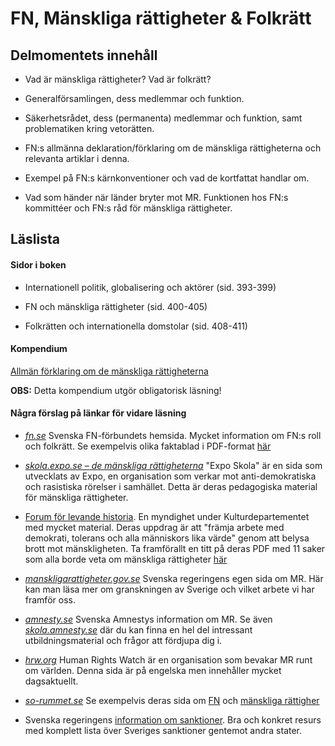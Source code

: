 # FN, Mänskliga rättigheter & Folkrätt
## Delmomentets innehåll

* Vad är mänskliga rättigheter? Vad är folkrätt?

- Generalförsamlingen, dess medlemmar och funktion.

- Säkerhetsrådet, dess (permanenta) medlemmar och funktion, samt problematiken kring vetorätten.

- FN:s allmänna deklaration/förklaring om de mänskliga rättigheterna och relevanta artiklar i denna.

- Exempel på FN:s kärnkonventioner och vad de kortfattat handlar om.

- Vad som händer när länder bryter mot MR. Funktionen hos FN:s kommittéer och FN:s råd för mänskliga rättigheter.


<!--Borttaget: - Något exempel på andra konventioner inom folkrätten (ex. Genèvekonventionerna). -->


## Läslista

#### Sidor i boken

- Internationell politik, globalisering och aktörer (sid. 393-399)

- FN och mänskliga rättigheter (sid. 400-405)

- Folkrätten och internationella domstolar (sid. 408-411)

#### Kompendium

[Allmän förklaring om de mänskliga rättigheterna](../material/resurser/allmanforklaringomdemanskligarattigheterna.pdf)

**OBS:** Detta kompendium utgör obligatorisk läsning!


#### Några förslag på länkar för vidare läsning

- [*fn.se*](http://www.fn.se) Svenska FN-förbundets hemsida. Mycket information om FN:s roll och folkrätt. Se exempelvis olika faktablad i PDF-format [här](http://www.fn.se/fn-info/vad-gor-fn/fn-fakta/)

- [*skola.expo.se – de mänskliga rättigheterna*](http://skola.expo.se/de-manskliga-rattigheterna_158.html) "Expo Skola" är en sida som utvecklats av Expo, en organisation som verkar mot anti-demokratiska och rasistiska rörelser i samhället. Detta är deras pedagogiska material för mänskliga rättigheter.

- [Forum för levande historia](http://www.levandehistoria.se/). En myndighet under Kulturdepartementet med mycket material. Deras uppdrag är att "främja arbete med demokrati, tolerans och alla människors lika värde" genom att belysa brott mot mänskligheten. Ta framförallt en titt på deras PDF med 11 saker som alla borde veta om mänskliga rättigheter [här](http://www.levandehistoria.se/sites/default/files/material_file/11-rattigheter-igar-idag-imorgon-fickfolder_0.pdf)

- [*manskligarattigheter.gov.se*](http://www.manskligarattigheter.gov.se) Svenska regeringens egen sida om MR. Här kan man läsa mer om granskningen av Sverige och vilket arbete vi har framför oss.

- [*amnesty.se*](http://www.amnesty.se) Svenska Amnestys information om MR. Se även [*skola.amnesty.se*](http://skola.amnesty.se) där du kan finna en hel del intressant utbildningsmaterial och frågor att fördjupa dig i.

- [*hrw.org*](http://www.hrw.org) Human Rights Watch är en organisation som bevakar MR runt om världen. Denna sida är på engelska men innehåller mycket dagsaktuellt.

- [*so-rummet.se*](http://so-rummet.se) Se exempelvis deras sida om [FN](http://so-rummet.se/fakta-artiklar/forenta-nationerna-fn) och [mänskliga rättigher](http://www.so-rummet.se/kategorier/samhallskunskap/manskliga-rattigheter)

- Svenska regeringens [information om sanktioner](http://www.regeringen.se/regeringens-politik/utrikes--och-sakerhetspolitik/sanktioner/). Bra och konkret resurs med komplett lista över Sveriges sanktioner gentemot andra stater. 

